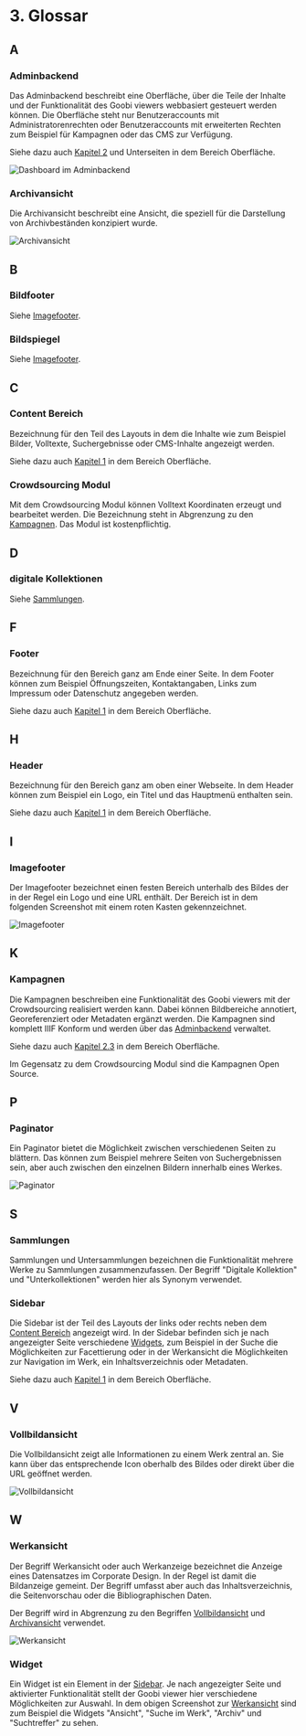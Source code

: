 # 3. Glossar

## A

### Adminbackend

Das Adminbackend beschreibt eine Oberfläche, über die Teile der Inhalte und der Funktionalität des Goobi viewers webbasiert gesteuert werden können. Die Oberfläche steht nur Benutzeraccounts mit Administratorenrechten oder Benutzeraccounts mit erweiterten Rechten zum Beispiel für Kampagnen oder das CMS zur Verfügung.

Siehe dazu auch [Kapitel 2](../ui/2/) und Unterseiten in dem Bereich Oberfläche.

![Dashboard im Adminbackend](../.gitbook/assets/ui_2.1.png)

### Archivansicht

Die Archivansicht beschreibt eine Ansicht, die speziell für die Darstellung von Archivbeständen konzipiert wurde.

![Archivansicht](../.gitbook/assets/misc_3_a_1.png)

## B

### Bildfooter 

Siehe [Imagefooter](3.md#imagefooter).

### Bildspiegel

Siehe [Imagefooter](3.md#imagefooter).

## C

### Content Bereich

Bezeichnung für den Teil des Layouts in dem die Inhalte wie zum Beispiel Bilder, Volltexte, Suchergebnisse oder CMS-Inhalte angezeigt werden.

Siehe dazu auch [Kapitel 1](../ui/1.md) in dem Bereich Oberfläche.

### Crowdsourcing Modul

Mit dem Crowdsourcing Modul können Volltext Koordinaten erzeugt und bearbeitet werden. Die Bezeichnung steht in Abgrenzung zu den [Kampagnen](3.md#kampagnen). Das Modul ist kostenpflichtig.

## D

### digitale Kollektionen

Siehe [Sammlungen](3.md#sammlungen).

## F

### Footer

Bezeichnung für den Bereich ganz am Ende einer Seite. In dem Footer können zum Beispiel Öffnungszeiten, Kontaktangaben, Links zum Impressum oder Datenschutz angegeben werden.

Siehe dazu auch [Kapitel 1](../ui/1.md) in dem Bereich Oberfläche.

## H

### Header

Bezeichnung für den Bereich ganz am oben einer Webseite. In dem Header können zum Beispiel ein Logo, ein Titel und das Hauptmenü enthalten sein.

Siehe dazu auch [Kapitel 1](../ui/1.md) in dem Bereich Oberfläche.

## I

### Imagefooter

Der Imagefooter bezeichnet einen festen Bereich unterhalb des Bildes der in der Regel ein Logo und eine URL enthält. Der Bereich ist in dem folgenden Screenshot mit einem roten Kasten gekennzeichnet.

![Imagefooter](../.gitbook/assets/imagefooter_de.png)

## K

### Kampagnen

Die Kampagnen beschreiben eine Funktionalität des Goobi viewers mit der Crowdsourcing realisiert werden kann. Dabei können Bildbereiche annotiert, Georeferenziert oder Metadaten ergänzt werden. Die Kampagnen sind komplett IIIF Konform und werden über das [Adminbackend](3.md#adminbackend) verwaltet.

Siehe dazu auch [Kapitel 2.3](../ui/2/3/) in dem Bereich Oberfläche.

Im Gegensatz zu dem Crowdsourcing Modul sind die Kampagnen Open Source.

## P

### Paginator

Ein Paginator bietet die Möglichkeit zwischen verschiedenen Seiten zu blättern. Das können zum Beispiel mehrere Seiten von Suchergebnissen sein, aber auch zwischen den einzelnen Bildern innerhalb eines Werkes.

![Paginator](../.gitbook/assets/misc_3_p_1.png)

## S

### Sammlungen

Sammlungen und Untersammlungen bezeichnen die Funktionalität mehrere Werke zu Sammlungen zusammenzufassen. Der Begriff "Digitale Kollektion" und "Unterkollektionen" werden hier als Synonym verwendet.

### Sidebar

Die Sidebar ist der Teil des Layouts der links oder rechts neben dem [Content Bereich](3.md#content-bereich) angezeigt wird. In der Sidebar befinden sich je nach angezeigter Seite verschiedene [Widgets](3.md#widget), zum Beispiel in der Suche die Möglichkeiten zur Facettierung oder in der Werkansicht die Möglichkeiten zur Navigation im Werk, ein Inhaltsverzeichnis oder Metadaten.

Siehe dazu auch [Kapitel 1](../ui/1.md) in dem Bereich Oberfläche.

## V

### Vollbildansicht

Die Vollbildansicht zeigt alle Informationen zu einem Werk zentral an. Sie kann über das entsprechende Icon oberhalb des Bildes oder direkt über die URL geöffnet werden.

![Vollbildansicht](../.gitbook/assets/misc_3_v_1.png)

## W

### Werkansicht

Der Begriff Werkansicht oder auch Werkanzeige bezeichnet die Anzeige eines Datensatzes im Corporate Design. In der Regel ist damit die Bildanzeige gemeint. Der Begriff umfasst aber auch das Inhaltsverzeichnis, die Seitenvorschau oder die Bibliographischen Daten.

Der Begriff wird in Abgrenzung zu den Begriffen [Vollbildansicht](3.md#vollbildansicht) und [Archivansicht](3.md#archivansicht) verwendet.

![Werkansicht](../.gitbook/assets/misc_3_w_1.png)

### Widget

Ein Widget ist ein Element in der [Sidebar](3.md#sidebar). Je nach angezeigter Seite und aktivierter Funktionalität stellt der Goobi viewer hier verschiedene Möglichkeiten zur Auswahl. In dem obigen Screenshot zur [Werkansicht](3.md#werksansicht) sind zum Beispiel die Widgets "Ansicht", "Suche im Werk", "Archiv" und "Suchtreffer" zu sehen.

